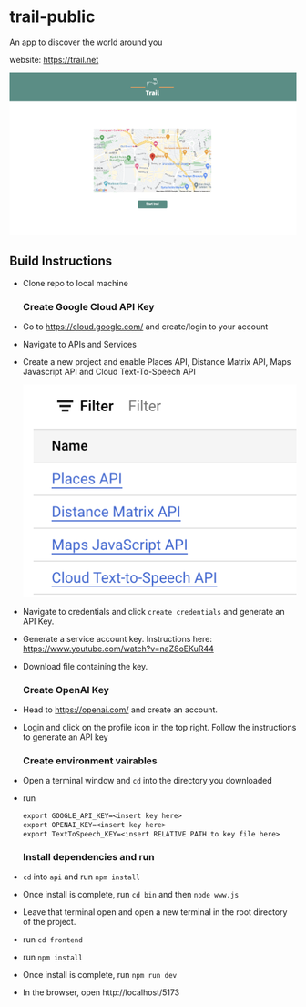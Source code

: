 # trail-public
An app to discover the world around you

website: https://trail.net

![](./trail-front.png)

## Build Instructions

- Clone repo to local machine
  
  ### Create Google Cloud API Key
- Go to https://cloud.google.com/ and create/login to your account
- Navigate to APIs and Services
- Create a new project and enable Places API, Distance Matrix API, Maps Javascript API and Cloud Text-To-Speech API



  ![](./api.png)
- Navigate to credentials and click `create credentials` and generate an API Key.
- Generate a service account key. Instructions here: https://www.youtube.com/watch?v=naZ8oEKuR44
- Download file containing the key.

  ### Create OpenAI Key
- Head to https://openai.com/ and create an account.
- Login and click on the profile icon in the top right. Follow the instructions to generate an API key

  ### Create environment vairables

- Open a terminal window and ```cd``` into the directory you downloaded
- run
  ```
  export GOOGLE_API_KEY=<insert key here>
  export OPENAI_KEY=<insert key here>
  export TextToSpeech_KEY=<insert RELATIVE PATH to key file here>
  ```

  ### Install dependencies and run
  
- ```cd``` into ```api``` and run ```npm install```
- Once install is complete, run ```cd bin``` and then ```node www.js```
- Leave that terminal open and open a new terminal in the root directory of the project.
- run ```cd frontend```
- run ```npm install```
- Once install is complete, run ```npm run dev```
- In the browser, open http://localhost/5173
